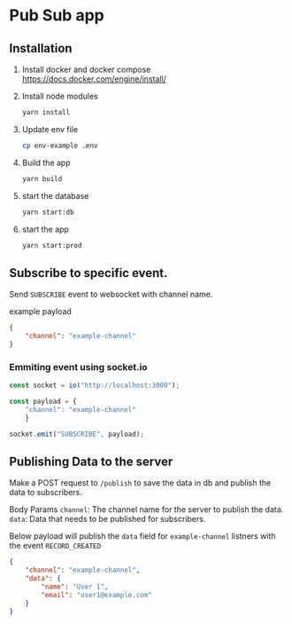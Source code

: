 # Pub Sub app


## Installation

1. Install docker and docker compose https://docs.docker.com/engine/install/

2. Install node modules 
    ```sh
   yarn install
   ```
3. Update env file
    ```sh
    cp env-example .env
    ```

4. Build the app
    ```sh
    yarn build
    ```

5. start the database
    ```sh
    yarn start:db
    ```

6. start the app
    ```sh
    yarn start:prod
    ```


## Subscribe to specific event.

Send `SUBSCRIBE` event to websocket with channel name.

example payload
```json
{
    "channel": "example-channel"
}
```

### Emmiting event using socket.io
```javascript
const socket = io("http://localhost:3000");

const payload = {
    "channel": "example-channel"
    }

socket.emit("SUBSCRIBE", payload);
```


## Publishing Data to the server 

Make a POST request to `/publish` to save the data in db and publish the data to subscribers.

Body Params
`channel`: The channel name for the server to publish the data. 
`data`: Data that needs to be published for subscribers.

Below payload will publish the `data` field for `example-channel` listners with the event `RECORD_CREATED`
```json
{
    "channel": "example-channel",
    "data": {
        "name": "User 1",
        "email": "user1@example.com"
    }
}
```

